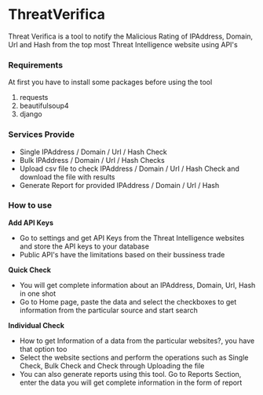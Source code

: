 # ThreatVerifica
Threat Verifica is a tool to notify the Malicious Rating of IPAddress, Domain, Url and Hash from the top most Threat Intelligence website using API's <br/>

### Requirements <br/>
At first you have to install some packages before using the tool<br/>
1. requests<br/>
2. beautifulsoup4<br/>
3. django<br/>

### Services Provide <br/>
- Single IPAddress / Domain / Url / Hash Check
- Bulk IPAddress / Domain / Url / Hash Checks
- Upload csv file to check IPAddress / Domain / Url / Hash Check and download the file with results
- Generate Report for provided IPAddress / Domain / Url / Hash

### How to use <br/>
**Add API Keys**<br/>
- Go to settings and get API Keys from the Threat Intelligence websites and store the API keys to your database<br/>
- Public API's have the limitations based on their bussiness trade<br/>

**Quick Check**<br/>
- You will get complete information about an IPAddress, Domain, Url, Hash in one shot<br/>
- Go to Home page, paste the data and select the checkboxes to get information from the particular source and start search<br/>

**Individual Check**<br/>
- How to get Information of a data from the particular websites?, you have that option too<br/>
- Select the website sections and perform the operations such as Single Check, Bulk Check and Check through Uploading the file<br/>
- You can also generate reports using this tool. Go to Reports Section, enter the data you will get complete information in the form of report<br/>
